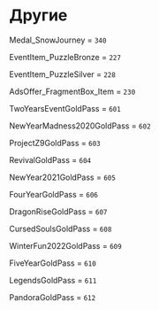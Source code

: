 # Другие


Medal_SnowJourney = `340`

EventItem_PuzzleBronze = `227`

EventItem_PuzzleSilver = `228`

AdsOffer_FragmentBox_Item = `230`

TwoYearsEventGoldPass = `601`

NewYearMadness2020GoldPass = `602`

ProjectZ9GoldPass = `603`

RevivalGoldPass = `604`

NewYear2021GoldPass = `605`

FourYearGoldPass = `606`

DragonRiseGoldPass = `607`

CursedSoulsGoldPass = `608`

WinterFun2022GoldPass = `609`

FiveYearGoldPass = `610`

LegendsGoldPass = `611`

PandoraGoldPass = `612`
